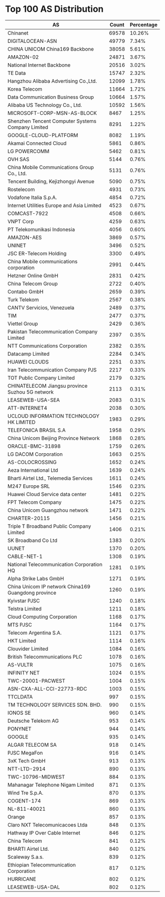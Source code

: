 # Top 100 AS Distribution
| AS | Count | Percentage |
|----|----|----|
| Chinanet | 69578 | 10.26% |
| DIGITALOCEAN-ASN | 49779 | 7.34% |
| CHINA UNICOM China169 Backbone | 38058 | 5.61% |
| AMAZON-02 | 24871 | 3.67% |
| National Internet Backbone | 20516 | 3.02% |
| TE Data | 15747 | 2.32% |
| Hangzhou Alibaba Advertising Co.,Ltd. | 12099 | 1.78% |
| Korea Telecom | 11664 | 1.72% |
| Data Communication Business Group | 10664 | 1.57% |
| Alibaba US Technology Co., Ltd. | 10592 | 1.56% |
| MICROSOFT-CORP-MSN-AS-BLOCK | 8467 | 1.25% |
| Shenzhen Tencent Computer Systems Company Limited | 8291 | 1.22% |
| GOOGLE-CLOUD-PLATFORM | 8082 | 1.19% |
| Akamai Connected Cloud | 5861 | 0.86% |
| LG POWERCOMM | 5462 | 0.81% |
| OVH SAS | 5144 | 0.76% |
| China Mobile Communications Group Co., Ltd. | 5131 | 0.76% |
| Tencent Building, Kejizhongyi Avenue | 5090 | 0.75% |
| Rostelecom | 4931 | 0.73% |
| Vodafone Italia S.p.A. | 4854 | 0.72% |
| Internet Utilities Europe and Asia Limited | 4523 | 0.67% |
| COMCAST-7922 | 4508 | 0.66% |
| VNPT Corp | 4259 | 0.63% |
| PT Telekomunikasi Indonesia | 4056 | 0.60% |
| AMAZON-AES | 3869 | 0.57% |
| UNINET | 3496 | 0.52% |
| JSC ER-Telecom Holding | 3300 | 0.49% |
| China Mobile communications corporation | 2991 | 0.44% |
| Hetzner Online GmbH | 2831 | 0.42% |
| China Telecom Group | 2722 | 0.40% |
| Contabo GmbH | 2659 | 0.39% |
| Turk Telekom | 2567 | 0.38% |
| CANTV Servicios, Venezuela | 2489 | 0.37% |
| TIM | 2477 | 0.37% |
| Viettel Group | 2429 | 0.36% |
| Pakistan Telecommunication Company Limited | 2397 | 0.35% |
| NTT Communications Corporation | 2382 | 0.35% |
| Datacamp Limited | 2284 | 0.34% |
| HUAWEI CLOUDS | 2251 | 0.33% |
| Iran Telecommunication Company PJS | 2217 | 0.33% |
| TOT Public Company Limited | 2179 | 0.32% |
| CHINATELECOM Jiangsu province Suzhou 5G network | 2113 | 0.31% |
| LEASEWEB-USA-SEA | 2083 | 0.31% |
| ATT-INTERNET4 | 2038 | 0.30% |
| UCLOUD INFORMATION TECHNOLOGY HK LIMITED | 1983 | 0.29% |
| TELEFONICA BRASIL S.A | 1958 | 0.29% |
| China Unicom Beijing Province Network | 1868 | 0.28% |
| ORACLE-BMC-31898 | 1759 | 0.26% |
| LG DACOM Corporation | 1663 | 0.25% |
| AS-COLOCROSSING | 1652 | 0.24% |
| Aeza International Ltd | 1639 | 0.24% |
| Bharti Airtel Ltd., Telemedia Services | 1611 | 0.24% |
| M247 Europe SRL | 1546 | 0.23% |
| Huawei Cloud Service data center | 1481 | 0.22% |
| FPT Telecom Company | 1475 | 0.22% |
| China Unicom Guangzhou network | 1471 | 0.22% |
| CHARTER-20115 | 1456 | 0.21% |
| Triple T Broadband Public Company Limited | 1406 | 0.21% |
| SK Broadband Co Ltd | 1383 | 0.20% |
| UUNET | 1370 | 0.20% |
| CABLE-NET-1 | 1308 | 0.19% |
| National Telecommunication Corporation HQ | 1281 | 0.19% |
| Alpha Strike Labs GmbH | 1271 | 0.19% |
| China Unicom IP network China169 Guangdong province | 1260 | 0.19% |
| Kyivstar PJSC | 1240 | 0.18% |
| Telstra Limited | 1211 | 0.18% |
| Cloud Computing Corporation | 1168 | 0.17% |
| MTS PJSC | 1164 | 0.17% |
| Telecom Argentina S.A. | 1121 | 0.17% |
| HKT Limited | 1114 | 0.16% |
| Clouvider Limited | 1084 | 0.16% |
| British Telecommunications PLC | 1078 | 0.16% |
| AS-VULTR | 1075 | 0.16% |
| INFINITY NET | 1024 | 0.15% |
| TWC-20001-PACWEST | 1004 | 0.15% |
| ASN-CXA-ALL-CCI-22773-RDC | 1003 | 0.15% |
| TTCLDATA | 997 | 0.15% |
| TM TECHNOLOGY SERVICES SDN. BHD. | 990 | 0.15% |
| IONOS SE | 960 | 0.14% |
| Deutsche Telekom AG | 953 | 0.14% |
| PONYNET | 944 | 0.14% |
| GOOGLE | 935 | 0.14% |
| ALGAR TELECOM SA | 918 | 0.14% |
| PJSC MegaFon | 916 | 0.14% |
| 3xK Tech GmbH | 913 | 0.13% |
| NTT-LTD-2914 | 890 | 0.13% |
| TWC-10796-MIDWEST | 884 | 0.13% |
| Mahanagar Telephone Nigam Limited | 871 | 0.13% |
| Wind Tre S.p.A. | 870 | 0.13% |
| COGENT-174 | 869 | 0.13% |
| NL-811-40021 | 860 | 0.13% |
| Orange | 857 | 0.13% |
| Claro NXT Telecomunicacoes Ltda | 848 | 0.13% |
| Hathway IP Over Cable Internet | 846 | 0.12% |
| China Telecom | 841 | 0.12% |
| BHARTI Airtel Ltd. | 840 | 0.12% |
| Scaleway S.a.s. | 839 | 0.12% |
| Ethiopian Telecommunication Corporation | 817 | 0.12% |
| HURRICANE | 802 | 0.12% |
| LEASEWEB-USA-DAL | 802 | 0.12% |
